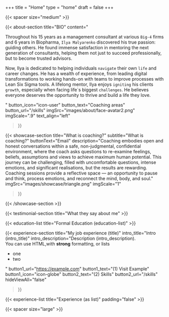 +++
title =  "Home"
type = "home"
draft = false
+++

{{< spacer size="medium" >}}

{{< about-section
    title="BIO"
    content="<p>Throughout his 15 years as a management consultant at various <code>Big-4</code> firms and 6 years in Biopharma, <code>Ilya Malyarenko</code> discovered his true passion: guiding others. He found immense satisfaction in mentoring the next generation of consultants, helping them not just to succeed professionally, but to become trusted advisors.</p><p>Now, Ilya is dedicated to helping individuals <code>navigate</code> their own <code>life</code> and career changes. He has a wealth of experience, from leading digital transformations to working hands-on with teams to improve processes with Lean Six Sigma tools. A lifelong mentor, Ilya enjoys <code>igniting</code> his clients <code>growth</code>, especially when facing life`s biggest <code>challenges</code>. He believes everyone deserves the opportunity to thrive and build a life they love.</p>"
    button_icon="icon-user"
    button_text="Coaching areas"
    button_url="/skills"
    imgSrc="images/about/face-avatar2.png"
    imgScale=".9"
    text_align="left"
 >}}

{{< showcase-section
    title="What is coaching?"
    subtitle="What is coaching?"
    buttonText="Email"
    description="Coaching embodies open and honest conversations within a safe, non-judgmental, confidential environment, where the coach asks questions to re-examine feelings, beliefs, assumptions and views to achieve maximum human potential. This journey can be challenging, filled with uncomfortable questions, intense emotions, and significant realisations, but the results are rewarding. Coaching sessions provide a reflective space — an opportunity to pause and think, process emotions, and reconnect the mind, body, and soul."
    imgSrc="images/showcase/triangle.png"
    imgScale="1"
 >}}

{{< /showcase-section >}}

{{< testimonial-section
    title="What they say about me" >}}

{{< education-list
    title="Formal Education (education-list)" >}}

{{< experience-section
    title="My job experience (title)"
    intro_title="Intro (intro_title)"
    intro_description="Description (intro_description).<br>You can use HTML,with <strong>strong</strong> formatting, or lists <ul><li>one</li><li>two</li></ul>" 
    button1_url="https://example.com"
    button1_text="(1) Visit Example"
    button1_icon="icon-globe"
    button2_text="(2) Skills"
    button2_url="/skills"
    hideViewAll="false"
>}}

{{< experience-list
    title="Experience (as list)"
    padding="false" >}}



{{< spacer size="large" >}}


